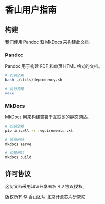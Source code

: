 # 香山用户指南

## 构建

我们使用 Pandoc 和 MkDocs 来构建此文档。

### Pandoc

Pandoc 用于构建 PDF 和单页 HTML 格式的文档。

```bash
# 安装依赖
bash ./utils/dependency.sh

# 执行构建
make
```

### MkDocs

MkDocs 用来构建部署于互联网的静态网站。

```bash
# 安装依赖
pip install -r requirements.txt

# 预览网站
mkdocs serve

# 构建网站
mkdocs build
```

## 许可协议

这份文档采用知识共享署名 4.0 协议授权。

版权所有 © 香山团队·北京开源芯片研究院
